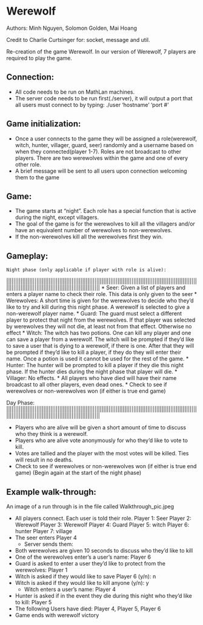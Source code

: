 # Werewolf

Authors: Minh Nguyen, Solomon Golden, Mai Hoang

Credit to Charlie Curtsinger for: socket, message and util.

Re-creation of the game Werewolf.
In our version of Werewolf, 7 players are required to play the game.


Connection:
--------------------------------------------------
* All code needs to be run on MathLan machines.
* The server code needs to be run first(./server), it will output a port that all users must connect to by typing: ./user ‘hostname’ ‘port #’

Game initialization:
--------------------------------------------------
* Once a user connects to the game they will be assigned a role(werewolf, witch, hunter, villager, guard, seer) randomly and a username based on when they connected(player 1-7). Roles are not broadcast to other players. There are two werewolves within the game and one of every other role.
* A brief message will be sent to all users upon connection welcoming them to the game

Game:
---------------------------------------------------
* The game starts at “night”. Each role has a special function that is active during the night, except villagers.
* The goal of the game is for the werewolves to kill all the villagers and/or have an equivalent number of werewolves to non-werewolves.
* If the non-werewolves kill all the werewolves first they win.

Gameplay:
--------------------------------------------------
	Night phase (only applicable if player with role is alive):
|||||||||||||||||||||||||||||||||||||||||||||||||||||||||||||||||||||||||||||||||||||||||||||||||||||||||||||||||||||||||||||||||||||||||||||||||||||||||||||||||
		* Seer: Given a list of players and enters a player name to check their role. This                          data is only given to the seer
		* Werewolves: A short time is given for the werewolves to decide who they’d like to try and kill during this night phase. A werewolf is selected to give a non-werewolf player name.
		* Guard: The guard must select a different player to protect that night from the werewolves. If that player was selected by werewolves they will not die, at least not from that effect. Otherwise no effect
		* Witch: The witch has two potions. One can kill any player and one can save a player from a werewolf. The witch will be prompted if they’d like to save a user that is dying to a werewolf, if there is one. After that they will be prompted if they’d like to kill a player, if they do they will enter their name. Once a potion is used it cannot be used for the rest of the game.
		* Hunter: The hunter will be prompted to kill a player if they die this night phase. If the hunter dies during the night phase that player will die.
		* Villager: No effects.
		* All players who have died will have their name broadcast to all other players, even dead ones.
		* Check to see if werewolves or non-werewolves won (if either is true end game)

Day Phase:
|||||||||||||||||||||||||||||||||||||||||||||||||||||||||||||||||||||||||||||||||||||||||||||||||||||||||||||||||||||||||||||||||||||||||||||||||||||||||||||||||
* Players who are alive will be given a short amount of time to discuss who they think is a werewolf.
* Players who are alive vote anonymously for who they’d like to vote to kill.
* Votes are tallied and the player with the most votes will be killed. Ties will result in no deaths.
* Check to see if werewolves or non-werewolves won (if either is true end game)
(Begin again at the start of the night phase)


Example walk-through:
-------------------------------------------------------------------
An image of a run through is in the file called Walkthrough_pic.jpeg

* All players connect. Each user is told their role.
Player 1: Seer
Player 2: Werewolf
Player 3: Werewolf
Player 4: Guard
Player 5: witch
Player 6: hunter
Player 7: village
* The seer enters Player 4
	* Server sends them: 
* Both werewolves are given 10 seconds to discuss who they’d like to kill
* One of the werewolves enter’s a user’s name: Player 6
* Guard is asked to enter a user they’d like to protect from the werewolves: Player 1
* Witch is asked if they would like to save Player 6 (y/n): n
* Witch is asked if they would like to kill anyone (y/n): y
	* Witch enters a user’s name: Player 4
* Hunter is asked if in the event they die during this night who they’d like to kill: Player 5
* The following Users have died: Player 4, Player 5, Player 6
* Game ends with werewolf victory

